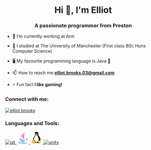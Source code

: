 <h1 align="center">Hi 👋, I'm Elliot</h1>
<h3 align="center">A passionate programmer from Preston</h3>

- 🔭 I’m currently working at Arm
- 📖 I studied at The University of Manchester (First class BSc Hons Computer Science)
- 🖥️ My favourite programming language is Java 🍵
- 📫 How to reach me **elliot.brooks.03@gmail.com**

- ⚡ Fun fact **I like gaming!**

<h3 align="left">Connect with me:</h3>
<p align="left">
<a href="https://linkedin.com/in/elliot-brooks-1581ba21b" target="blank"><img align="center" src="https://raw.githubusercontent.com/rahuldkjain/github-profile-readme-generator/master/src/images/icons/Social/linked-in-alt.svg" alt="elliot brooks" height="30" width="40" /></a>
</p>

<h3 align="left">Languages and Tools:</h3>
<p align="left"> <a href="https://git-scm.com/" target="_blank" rel="noreferrer"> <img src="https://www.vectorlogo.zone/logos/git-scm/git-scm-icon.svg" alt="git" width="40" height="40"/> </a> <a href="https://www.java.com" target="_blank" rel="noreferrer"> <img src="https://raw.githubusercontent.com/devicons/devicon/master/icons/java/java-original.svg" alt="java" width="40" height="40"/>
<a href="https://www.linux.org/" target="_blank" rel="noreferrer"> <img src="https://raw.githubusercontent.com/devicons/devicon/master/icons/linux/linux-original.svg" alt="linux" width="40" height="40"/> </a> <a href="https://unity.com/" target="_blank" rel="noreferrer"> <img src="https://www.vectorlogo.zone/logos/unity3d/unity3d-icon.svg" alt="unity" width="40" height="40"/> </a> </p>
